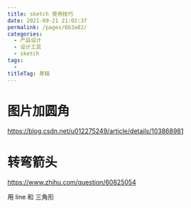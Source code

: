 ```yaml
---
title: sketch 使用技巧
date: 2021-09-21 21:02:37
permalink: /pages/6b3a82/
categories: 
  - 产品设计
  - 设计工具
  - sketch
tags: 
  - 
titleTag: 草稿
---
```

# 图片加圆角

https://blog.csdn.net/u012275249/article/details/103868981

# 转弯箭头

https://www.zhihu.com/question/60825054

用 line 和 三角形